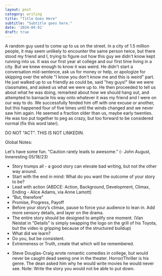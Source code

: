 ```yaml
---
layout: post
category: writing
title: "Title Goes Here"
subtitle: "Subtitle goes here."
date: '2024-04-01'
draft: true
---
```


A random guy used to come up to us on the street. In a city of 1.5 million people, it may seem unlikely to encounter the same person twice, but there stood my friend and I, trying to figure out how this guy we didn't know kept running into us. It was our first year at college and our first time living in a city. But we knew enough to know it was weird. He didn't start a conversation mid-sentence, ask us for money or help, or apologize for skipping over the whole "I know you don't know me and this is weird" part. He just walked up to us friendly as could be, said "hey guys!" like we were classmates, and asked us what we were up to. He then proceeded to tell us about what he was doing, remarked about how we should hang out, and attempted to barnacle his way onto whatever it was my friend and I were on our way to do. We successfully fended him off with one excuse or another, but this happened four of five times until the winds changed and we never saw him again. He seemed a fraction older than us, maybe early twenties. He was too put together to peg as crazy, but too forward to be considered normal (fix this word later). 

DO NOT "ACT". THIS IS NOT LINKEDIN.

Global Notes:

Let's have some fun. "Caution rarely leads to awesome." (- John August, Inneresting 05/18/23)

- Story trumps all - a good story can elevate bad writing, but not the other way around.
- Start with the end in mind: What do you want the outcome of your story to be?
- Lead with action (ABDCE: Action, Background, Development, Climax, Ending - Alice Adams, via Anne Lamott)
- “But, therefore”
- Promise, Progress, Payoff
- Before your story’s climax, pause to force your audience to lean in. Add more sensory details, and layer on the drama.
- The entire story should be designed to amplify one moment. (Van Neistat in "Details" is simply swapping the logo on the grill of his Toyota, but the video is gripping because of the structured buildup)
- What did we learn?
- Do you, but be consistent.
- Extremeness or Truth, create that which will be remembered.

<!-- Candidate note -->
- Steve Douglas-Craig wrote romantic comedies in college, but would never be caught dead seeing one in the theater. Horror/Thriller is his genre. The dean asked him why he would write movies he would never see. Note: Write the story you would not be able to put down.